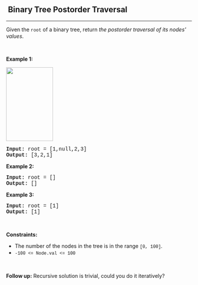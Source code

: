 <h2>  Binary Tree Postorder Traversal</h2><hr><div><p>Given the <code style="font-family: SFMono-Regular, Consolas, &quot;Liberation Mono&quot;, Menlo, Courier, monospace, Bangla221, sans-serif;">root</code> of a&nbsp;binary tree, return <em>the postorder traversal of its nodes' values</em>.</p>

<p>&nbsp;</p>
<p><strong>Example 1:</strong></p>
<img alt="" src="https://assets.leetcode.com/uploads/2020/08/28/pre1.jpg" style="width: 127px; height: 200px;">
<pre style="font-family: SFMono-Regular, Consolas, &quot;Liberation Mono&quot;, Menlo, Courier, monospace, Bangla221, sans-serif;"><strong>Input:</strong> root = [1,null,2,3]
<strong>Output:</strong> [3,2,1]
</pre>

<p><strong>Example 2:</strong></p>

<pre style="font-family: SFMono-Regular, Consolas, &quot;Liberation Mono&quot;, Menlo, Courier, monospace, Bangla221, sans-serif;"><strong>Input:</strong> root = []
<strong>Output:</strong> []
</pre>

<p><strong>Example 3:</strong></p>

<pre style="font-family: SFMono-Regular, Consolas, &quot;Liberation Mono&quot;, Menlo, Courier, monospace, Bangla221, sans-serif;"><strong>Input:</strong> root = [1]
<strong>Output:</strong> [1]
</pre>

<p>&nbsp;</p>
<p><strong>Constraints:</strong></p>

<ul>
	<li>The number of the nodes in the tree is in the range <code style="font-family: SFMono-Regular, Consolas, &quot;Liberation Mono&quot;, Menlo, Courier, monospace, Bangla221, sans-serif;">[0, 100]</code>.</li>
	<li><code style="font-family: SFMono-Regular, Consolas, &quot;Liberation Mono&quot;, Menlo, Courier, monospace, Bangla221, sans-serif;">-100 &lt;= Node.val &lt;= 100</code></li>
</ul>

<p>&nbsp;</p>
<strong>Follow up:</strong> Recursive solution is trivial, could you do it iteratively?</div>